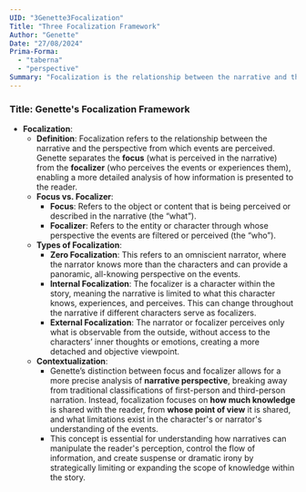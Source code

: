 ```yaml
---
UID: "3Genette3Focalization"
Title: "Three Focalization Framework"
Author: "Genette"
Date: "27/08/2024"
Prima-Forma: 
  - "taberna" 
  - "perspective"
Summary: "Focalization is the relationship between the narrative and the perspective from which events are perceived. Those three focalizations are: zero, internal, external."
---
```


### Title: **Genette's Focalization Framework**

- **Focalization**:
  - **Definition**: Focalization refers to the relationship between the narrative and the perspective from which events are perceived. Genette separates the **focus** (what is perceived in the narrative) from the **focalizer** (who perceives the events or experiences them), enabling a more detailed analysis of how information is presented to the reader.
  - **Focus vs. Focalizer**:
    - **Focus**: Refers to the object or content that is being perceived or described in the narrative (the “what”).
    - **Focalizer**: Refers to the entity or character through whose perspective the events are filtered or perceived (the “who”).
  - **Types of Focalization**:
    - **Zero Focalization**: This refers to an omniscient narrator, where the narrator knows more than the characters and can provide a panoramic, all-knowing perspective on the events.
    - **Internal Focalization**: The focalizer is a character within the story, meaning the narrative is limited to what this character knows, experiences, and perceives. This can change throughout the narrative if different characters serve as focalizers.
    - **External Focalization**: The narrator or focalizer perceives only what is observable from the outside, without access to the characters’ inner thoughts or emotions, creating a more detached and objective viewpoint.
  - **Contextualization**:
    - Genette’s distinction between focus and focalizer allows for a more precise analysis of **narrative perspective**, breaking away from traditional classifications of first-person and third-person narration. Instead, focalization focuses on **how much knowledge** is shared with the reader, from **whose point of view** it is shared, and what limitations exist in the character's or narrator's understanding of the events.
    - This concept is essential for understanding how narratives can manipulate the reader's perception, control the flow of information, and create suspense or dramatic irony by strategically limiting or expanding the scope of knowledge within the story.